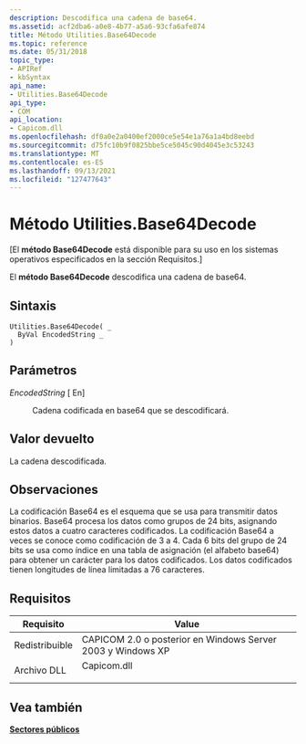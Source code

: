 ```yaml
---
description: Descodifica una cadena de base64.
ms.assetid: acf2dba6-a0e8-4b77-a5a6-93cfa6afe874
title: Método Utilities.Base64Decode
ms.topic: reference
ms.date: 05/31/2018
topic_type:
- APIRef
- kbSyntax
api_name:
- Utilities.Base64Decode
api_type:
- COM
api_location:
- Capicom.dll
ms.openlocfilehash: df0a0e2a0400ef2000ce5e54e1a76a1a4bd8eebd
ms.sourcegitcommit: d75fc10b9f0825bbe5ce5045c90d4045e3c53243
ms.translationtype: MT
ms.contentlocale: es-ES
ms.lasthandoff: 09/13/2021
ms.locfileid: "127477643"
---
```

# <a name="utilitiesbase64decode-method"></a>Método Utilities.Base64Decode

\[El **método Base64Decode** está disponible para su uso en los sistemas operativos especificados en la sección Requisitos.\]

El **método Base64Decode** descodifica una cadena de base64.

## <a name="syntax"></a>Sintaxis


```VB
Utilities.Base64Decode( _
  ByVal EncodedString _
)
```



## <a name="parameters"></a>Parámetros

<dl> <dt>

*EncodedString* \[ En\]
</dt> <dd>

Cadena codificada en base64 que se descodificará.

</dd> </dl>

## <a name="return-value"></a>Valor devuelto

La cadena descodificada.

## <a name="remarks"></a>Observaciones

La codificación Base64 es el esquema que se usa para transmitir datos binarios. Base64 procesa los datos como grupos de 24 bits, asignando estos datos a cuatro caracteres codificados. La codificación Base64 a veces se conoce como codificación de 3 a 4. Cada 6 bits del grupo de 24 bits se usa como índice en una tabla de asignación (el alfabeto base64) para obtener un carácter para los datos codificados. Los datos codificados tienen longitudes de línea limitadas a 76 caracteres.

## <a name="requirements"></a>Requisitos



| Requisito | Value |
|----------------------------|----------------------------------------------------------------------------------------|
| Redistribuible<br/> | CAPICOM 2.0 o posterior en Windows Server 2003 y Windows XP<br/>                  |
| Archivo DLL<br/>             | <dl> <dt>Capicom.dll</dt> </dl> |



## <a name="see-also"></a>Vea también

<dl> <dt>

[**Sectores públicos**](utilities.md)
</dt> </dl>

 

 




